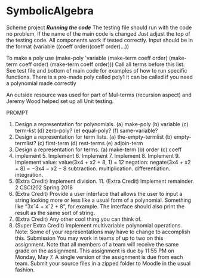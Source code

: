 # SymbolicAlgebra
Scheme project
***Running the code***
The testing file should run with the code no problem, If the name of the main code is changed Just adjust the top of the testing code.
All components work if tested correctly.
Input should be in the format (variable ((coeff order)(coeff order)...))

To make a poly use (make-poly 'variable (make-term coeff order) (make-term coeff order) (make-term coeff order)))
Call all terms before this list. See test file and bottom of main code for examples of how to run specific functions.
There is a pre-made poly called poly1 it can be called if you need a polynomial made correctly

An outside resource was used for part of Mul-terms (recursion aspect) and Jeremy Wood helped set up all Unit testing.

PROMPT
1. Design a representation for polynomials. (a) make-poly
(b) variable (c) term-list
(d) zero-poly?
(e) equal-poly? (f) same-variable?
2. Design a representation for term lists. (a) the-empty-termlist
(b) empty-termlist?
(c) first-term
(d) rest-terms (e) adjoin-term
3. Design a representation for terms. (a) make-term
(b) order (c) coeff
4. implement 5. Implement 6. Implement 7. Implement 8. Implement 9. Implement
value: value(3x4 + x2 + 8, 1) = 12
negation: negate(3x4 + x2 + 8) = −3x4 − x2 − 8 subtraction.
multiplication.
differentiation.
integration.
10. (Extra Credit) Implement division. 11. (Extra Credit) Implement remainder.
2
CSCI202 Spring 2018
 12. (Extra Credit) Provide a user interface that allows the user to input a string looking more or less like a usual form of a polynomial. Something like “3xˆ4 + xˆ2 + 8”, for example. The interface should also print the result as the same sort of string.
13. (Extra Credit) Any other cool thing you can think of.
14. (Super Extra Credit) Implement multivariable polynomial operations. Note: Some of your representations may have to change to accomplish this.
Submission
You may work in teams of up to two on this assignment. Note that all members of a team will receive the same grade on the assignment.
This assignment is due by 11:55 PM on Monday, May 7. A single version of the assignment is due from each team. Submit your source files in a zipped folder to Moodle in the usual fashion.
